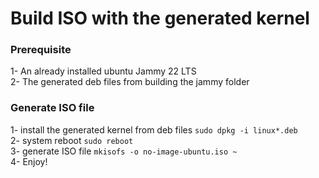 # Build ISO with the generated kernel

### Prerequisite

1- An already installed ubuntu Jammy 22 LTS \
2- The generated deb files from building the jammy folder

### Generate ISO file
1- install the generated kernel from deb files ``sudo dpkg -i linux*.deb``\
2- system reboot ``sudo reboot``\
3- generate ISO file ``mkisofs -o no-image-ubuntu.iso ~``\
4- Enjoy!